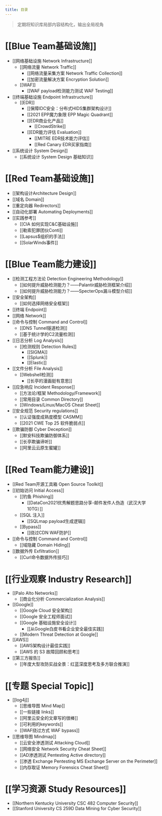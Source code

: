 ```yaml
---
title: 目录
---
```

> 定期将知识库局部内容结构化，输出全局视角

# [[Blue Team基础设施]]
- [[网络基础设施 Network Infrastructure]]
	- [[网络流量 Network Traffic]]
		- [[网络流量采集方案 Network Traffic Collection]]
		- [[加密流量解决方案 Encryption Solution]]
	- [[WAF]]
		- [[WAF payload检测能力测试 WAF Testing]]
- [[终端基础设施 Endpoint Infrastructure]]
	- [[EDR]]
		- [[保障IDC安全：分布式HIDS集群架构设计]]
		- [[2021 EPP魔力象限 EPP Magic Quadrant]]
		- [[EDR商业化产品]]
			- [[CrowdStrike]]
		- [[EDR能力评估 Evaluation]]
			- [[MITRE EDR技术能力评估]]
			- [[Red Canary EDR买家指南]]
- [[系统设计 System Design]]
	- [[系统设计 System Design 基础知识]]

# [[Red Team基础设施]]
- [[架构设计Architecture Design]]
- [[域名 Domain]]
- [[重定向器 Redirectors]]
- [[自动化部署 Automating Deployments]]
- [[实践参考]]
	- [[CIA 如何实现C&C基础设施]]
	- [[勒索犯罪团伙Conti]]
	- [[Lapsus$组织的手法]]
	- [[SolarWinds事件]]

# [[Blue Team能力建设]]
- [[检测工程方法论 Detection Engineering Methodology]]
	- [[如何提升威胁检测能力？——Palantir威胁检测框架介绍]]
	- [[如何提升威胁检测能力？——SpecterOps漏斗模型介绍]]
- [[安全架构]]
	- [[如何选择网络安全框架]]
- [[终端 Endpoint]]
- [[网络 Network]]
- [[命令与控制 Command and Control]]
	- [[DNS Tunnel隧道检测]]
	- [[基于统计学的C2流量检测]]
- [[日志分析 Log Analysis]]
	- [[检测规则 Detection Rules]]
		- [[SIGMA]]
		- [[Splunk]]
		- [[Elastic]]
- [[文件分析 File Analysis]]
	- [[Webshell检测]]
		- [[长亭的漫画挺有意思]]
- [[应急响应 Incident Response]]
	- [[方法论/框架 Methodology/Framework]]
	- [[常用目录 Common Directory]]
	- [[Windows/Linux/MacOS Cheat Sheet]]
- [[安全规范 Security regulations]]
	- [[认证强度成熟度模型 CASMM]]
	- [[2021 CWE Top 25 软件脆弱点]]
- [[欺骗防御 Cyber Deception]]
	- [[默安科技欺骗防御体系]]
	- [[长亭欺骗谛听]]
	- [[阿里云云原生蜜罐]]

# [[Red Team能力建设]]
- [[Red Team开源工具箱 Open Source Toolkit]]
- [[初始访问 Initial Access]]
	- [[钓鱼 Phishing]]
		- [[DataCon2021优秀解题思路分享-邮件发件人伪造（武汉大学 10TG）]]
	- [[SQL 注入]]
		- [[SQLmap payload生成逻辑]]
	- [[Bypass]]
		- [[绕过CDN WAF防护]]
- [[命令与控制 Command and Control]]
	- [[域隐藏 Domain Hiding]]
- [[数据外传 Exfiltration]]
	- [[Curl命令数据外传技巧]]

# [[行业观察 Industry Research]]
- [[Palo Alto Networks]]
	- [[商业化分析 Commercialization Analysis]]
- [[Google]]
	- [[Google Cloud 安全架构]]
	- [[Google 安全工程师面试]]
	- [[Google 基础设施安全设计]]
		- [[从Google白皮书看企业安全最佳实践]]
	- [[Modern Threat Detection at Google]]
- [[AWS]]
	- [[AWS架构设计最佳实践]]
	- [[AWS 的 S3 故障回顾和思考]]
- [[第三方报告]]
	- [[年度大型攻防实战全景：红蓝深度思考及多方联合推演]]

# [[专题 Special Topic]]
- [[log4j]]
	- [[思维导图 Mind Map]]
	- [[一些链接 links]]
	- [[阿里云安全的文章写的很棒]]
	- [[可利用的keywords]]
	- [[WAF绕过方式 WAF bypass]]
- [[思维导图 Mindmap]]
	- [[云安全渗透测试 Attacking Cloud]]
	- [[网络安全 Network Security Cheat Sheet]]
	- [[AD渗透测试 Pentesting Active directory]]
	- [[渗透 Exchange Pentesting MS Exchange Server on the Perimeter]]
	- [[内存取证 Memory Forensics Cheat Sheet]]

# [[学习资源 Study Resources]]
- [[Northern Kentucky University CSC 482 Computer Security]]
- [[Stanford University CS 259D Data Mining for Cyber Security]]